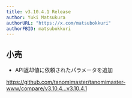 ```yaml
---
title: v3.10.4.1 Release
author: Yuki Matsukura
authorURL: "https://x.com/matsubokkuri"
authorFBID: matsubokkuri
---
```


## 小売

- API返却値に依頼されたパラメータを追加

https://github.com/tanomimaster/tanomimaster-www/compare/v3.10.4...v3.10.4.1

